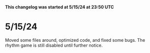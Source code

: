 **This changelog was started at 5/15/24 at 23:50 UTC**

# 5/15/24

Moved some files around, optimized code, and fixed some bugs. The rhythm game is still disabled until further notice. 

